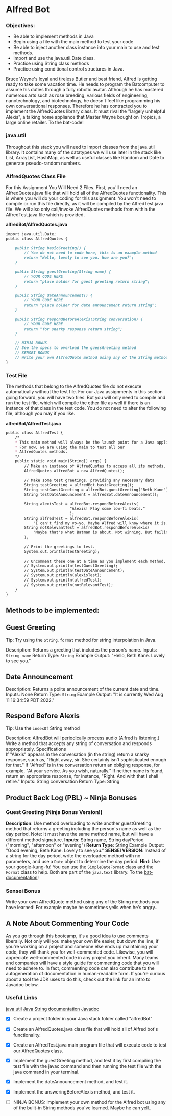 # Alfred Bot

### Objectives:
- Be able to implement methods in Java
- Begin using a file with the main method to test your code
- Be able to inject another class instance into your main to use and test methods.
- Import and use the java.util.Date class.
- Practice using String class methods
- Practice using conditional control structures in Java.

Bruce Wayne's loyal and tireless Butler and best friend, Alfred is getting ready to take some vacation time. He needs to program the Batcomputer to assume his duties through a fully robotic avatar. Although he has mastered numerous arts such as rose breeding, various fields of engineering, nanotechnology, and biotechnology, he doesn't feel like programming his own conversational responses. Therefore he has contracted you to implement the AlfredQuotes library class. It must rival the "largely unhelpful Alexis", a talking home appliance that Master Wayne bought on Tropics, a large online retailer. To the bat-code!

### java.util

Throughout this stack you will need to import classes from the java.util library. It contains many of the datatypes we will use later in the stack like List, ArrayList, HashMap, as well as useful classes like Random and Date to generate pseudo-random numbers.

### AlfredQuotes Class File

For this Assignment You Will Need 2 Files. First, you'll need an AlfredQuotes.java file that will hold all of the AlfredQuotes functionality. This is where you will do your coding for this assignment. You won't need to compile or run this file directly, as it will be compiled by the AlfredTest.java file. We will also only call/invoke AlfredQuotes methods from within the AlfredTest.java file which is provided.

**alfredBot/AlfredQuotes.java**
```md
import java.util.Date;
public class AlfredQuotes {
    
    public String basicGreeting() {
        // You do not need to code here, this is an example method
        return "Hello, lovely to see you. How are you?";
    }
    
    public String guestGreeting(String name) {
        // YOUR CODE HERE
        return "place holder for guest greeting return string";
    }
    
    public String dateAnnouncement() {
        // YOUR CODE HERE
        return "place holder for date announcement return string";
    }
    
    public String respondBeforeAlexis(String conversation) {
        // YOUR CODE HERE
        return "for snarky response return string";
    }
    
	// NINJA BONUS
	// See the specs to overload the guessGreeting method
    // SENSEI BONUS
    // Write your own AlfredQuote method using any of the String methods you have learned!
}
````

### Test File
The methods that belong to the AlfredQuotes file do not execute automatically without the test file. For our Java assignments in this section going forward, you will have two files. But you will only need to compile and run the test file, which will compile the other file as well if there is an instance of that class in the test code. You do not need to alter the following file, although you may if you like.

**alfredBot/AlfredTest.java**
```md
public class AlfredTest {
    /*
    * This main method will always be the launch point for a Java application
    * For now, we are using the main to test all our 
    * AlfredQuotes methods.
    */
    public static void main(String[] args) {
        // Make an instance of AlfredQuotes to access all its methods.
        AlfredQuotes alfredBot = new AlfredQuotes();
        
        // Make some test greetings, providing any necessary data
        String testGreeting = alfredBot.basicGreeting();
        String testGuestGreeting = alfredBot.guestGreeting("Beth Kane");
        String testDateAnnouncement = alfredBot.dateAnnouncement();
        
        String alexisTest = alfredBot.respondBeforeAlexis(
                            "Alexis! Play some low-fi beats."
                            );
        String alfredTest = alfredBot.respondBeforeAlexis(
            "I can't find my yo-yo. Maybe Alfred will know where it is.");
        String notRelevantTest = alfredBot.respondBeforeAlexis(
            "Maybe that's what Batman is about. Not winning. But failing.."
        );
        
        // Print the greetings to test.
        System.out.println(testGreeting);
        
        // Uncomment these one at a time as you implement each method.
        // System.out.println(testGuestGreeting);
        // System.out.println(testDateAnnouncement);
        // System.out.println(alexisTest);
        // System.out.println(alfredTest);
        // System.out.println(notRelevantTest);
    }
}
````

## Methods to be implemented:

## Guest Greeting
Tip: Try using the `String.format` method for string interpolation in Java.

Description: 	Returns a greeting that includes the person's name. 
Inputs:	 `String name` 
Return Type:	 `String`
Example Output:	"Hello, Beth Kane. Lovely to see you."

## Date Announcement
Description: 	Returns a polite announcement of the current date and time.
Inputs:	None
Return Type:	 `String` 
Example Output:	"It is currently Wed Aug 11 16:34:59 PDT 2022."


## Respond Before Alexis

Tip: Use the `indexOf` String method

Description: 	AlfredBot will periodically process audio (Alfred is listening.) Write a method that accepts any string of conversation and responds appropriately.
Specifications	
If "Alexis" appears in the conversation (in the string) return a snarky response, such as, "Right away, sir. She certainly isn't sophisticated enough for that."
If "Alfred" is in the conversation return an obliging response, for example, "At your service. As you wish, naturally."
If neither name is found, return an appropriate response, for instance, "Right. And with that I shall retire." 
Inputs:	 String conversation
Return Type:	 String 

## Product Back Log (PBL) ~ Ninja Bonuses

### Guest Greeting (Ninja Bonus Version!)

**Description**: Use method overloading to write another guestGreeting method that returns a greeting including the person's name as well as the day period. Note: It must have the same method name, but will have a different method signature.
**Inputs**: String name, String dayPeriod  ("morning", "afternoon" or "evening")
**Return Type**: String
Example Output: "Good evening, Beth Kane. Lovely to see you."
**SENSEI VERSION**: Instead of a string for the day period, write the overloaded method with no parameters, and use a `Date` object to determine the day period.
**Hint**: Use your google-kung-fu! You can use the  `SimpleDateFormat` class and the `Format` class to help. Both are part of the `java.text` library. To the [bat-documentation](https://docs.oracle.com/javase/8/docs/api/java/text/SimpleDateFormat.html)!

### Sensei Bonus
Write your own AlfredQuote method using any of the String methods you have learned! For example maybe he sometimes yells when he's angry..

## A Note About Commenting Your Code

As you go through this bootcamp, it's a good idea to use comments liberally. Not only will you make your own life easier, but down the line, if you're working on a project and someone else ends up maintaining your code, they will thank you for well-commented code. Likewise, you will appreciate well-commented code in any project you inherit. Many teams and companies will have a style guide for commenting code that you will need to adhere to. In fact, commenting code can also contribute to the autogeneration of documentation in human-readable form. If you're curious about a tool the JDK uses to do this, check out the link for an intro to Javadoc below.

### Useful Links

[java.util](https://docs.oracle.com/javase/8/docs/api/java/util/package-summary.html)
[Java String documentation](https://docs.oracle.com/javase/8/docs/api/java/util/package-summary.html)
[Javadoc](https://www.baeldung.com/javadoc)

- [x] Create a project folder in your Java stack folder called "alfredBot"

- [x] Create an AlfredQuotes.java class file that will hold all of Alfred bot's functionality.

- [x] Create an AlfredTest.java main program file that will execute code to test our AlfredQuotes class.

- [x] Implement the guestGreeting method, and test it by first compiling the test file with the javac command and then running the test file with the java command in your terminal.

- [x] Implement the dateAnnouncement method, and test it.

- [x] Implement the answeringBeforeAlexis method, and test it.

- [ ] NINJA BONUS: Implement your own method for the Alfred bot using any of the built-in String methods you've learned. Maybe he can yell..


